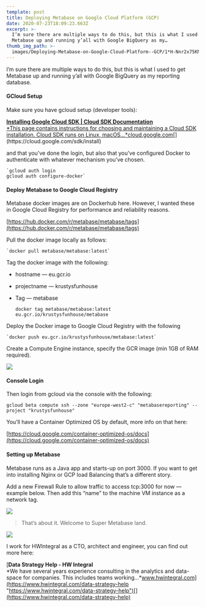 ```yaml
---
template: post
title: Deploying Metabase on Google Cloud Platform (GCP)
date: 2020-07-23T18:09:23.663Z
excerpt: >-
  I’m sure there are multiple ways to do this, but this is what I used to get
  Metabase up and running y’all with Google BigQuery as my…
thumb_img_path: >-
  images/Deploying-Metabase-on-Google-Cloud-Platform--GCP/1*H-Nnr2x75KNICuD7h3hOcw.png
---
```

I’m sure there are multiple ways to do this, but this is what I used to get Metabase up and running y’all with Google BigQuery as my reporting database.

#### GCloud Setup

Make sure you have gcloud setup (developer tools):

[**Installing Google Cloud SDK | Cloud SDK Documentation**  
*This page contains instructions for choosing and maintaining a Cloud SDK installation. Cloud SDK runs on Linux, macOS…*cloud.google.com](https://cloud.google.com/sdk/install "https://cloud.google.com/sdk/install")[](https://cloud.google.com/sdk/install)

and that you’ve done the login, but also that you’ve configured Docker to authenticate with whatever mechanism you’ve chosen.

    `gcloud auth login  
    gcloud auth configure-docker`

#### Deploy Metabase to Google Cloud Registry

Metabase docker images are on Dockerhub here. However, I wanted these in Google Cloud Registry for performance and reliability reasons.

[https://hub.docker.com/r/metabase/metabase/tags](https://hub.docker.com/r/metabase/metabase/tags)

Pull the docker image locally as follows:

    `docker pull metabase/metabase:latest`

Tag the docker image with the following:

*   hostname — eu.gcr.io
*   projectname — krustysfunhouse
*   Tag — metabase

    `docker tag metabase/metabase:latest eu.gcr.io/krustysfunhouse/metabase`

Deploy the Docker image to Google Cloud Registry with the following

    `docker push eu.gcr.io/krustysfunhouse/metabase:latest`

Create a Compute Engine instance, specify the GCR image (min 1GB of RAM required).

![](/images/Deploying-Metabase-on-Google-Cloud-Platform--GCP/1*H-Nnr2x75KNICuD7h3hOcw.png)

#### Console Login

Then login from gcloud via the console with the following:

    gcloud beta compute ssh --zone "europe-west2-c" "metabasereporting" --project "krustysfunhouse"

You’ll have a Container Optimized OS by default, more info on that here:

[https://cloud.google.com/container-optimized-os/docs](https://cloud.google.com/container-optimized-os/docs)

#### Setting up Metabase

Metabase runs as a Java app and starts-up on port 3000. If you want to get into installing Nginx or GCP load Balancing that’s a different story.

Add a new Firewall Rule to allow traffic to access tcp:3000 for now — example below. Then add this “name” to the machine VM instance as a network tag.

![](/images/Deploying-Metabase-on-Google-Cloud-Platform--GCP/1*jdoTEM6-XqfK94L_glpQ7w.png)

> That’s about it. Welcome to Super Metabase land.

![](/images/Deploying-Metabase-on-Google-Cloud-Platform--GCP/1*wGdsLM4k0rrem1SObG8RWA.png)

I work for HWIntegral as a CTO, architect and engineer, you can find out more here:

[**Data Strategy Help - HW Integral**  
*We have several years experience consulting in the analytics and data-space for companies. This includes teams working…*www.hwintegral.com](https://www.hwintegral.com/data-strategy-help "https://www.hwintegral.com/data-strategy-help")[](https://www.hwintegral.com/data-strategy-help)
